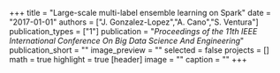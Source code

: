 +++
title = "Large-scale multi-label ensemble learning on Spark"
date = "2017-01-01"
authors = ["J. Gonzalez-Lopez","A. Cano","S. Ventura"]
publication_types = ["1"]
publication = "_Proceedings of the 11th IEEE International Conference On Big Data Science And Engineering_"
publication_short = ""
image_preview = ""
selected = false
projects = []
math = true
highlight = true
[header]
image = ""
caption = ""
+++

